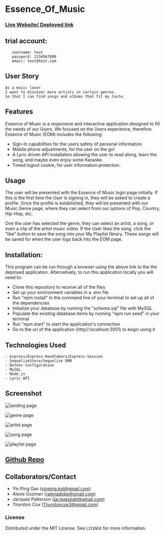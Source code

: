 # Essence_Of_Music

### [Live Website/ Deployed link](https://eom-10-4.herokuapp.com/login)

## trial account: 
```
   username: test
   password: 1234567890
   email: test@test.com
   ```

## User Story
```
As a music lover
I want to discover more artists in certain genres.
So that I can find songs and albums that fit my taste.
```

## Features
Essence of Music is a responsive and interactive application designed to fill the needs of our Users. We focused on the Users experience, therefore Essence of Music (EOM) includes the following:
- Sign-In capabilities for the users safety of personal information.
- Mobile phone adjustments, for the user on the go!
- A Lyric driven API installation allowing the user to read along, learn the song, and maybe even enjoy some Karaoke.
- Timed logout cookie, for user information protection.

## Usage
The user will be presented with the Essence of Music login page initially. If this is the first time the User is signing in, they will be asked to create a profile. Once the profile is established, they will be presented with our Music Genre page, where they can select from our options of Pop, Country, Hip-Hop, etc.

One the user has selected the genre, they can select an artist, a song, or even a clip of the artist music video. If the User likes the song, click the "like" button to save the song into your My Playlist library. These songs will be saved for when the user logs back into the EOM page.

## Installation:

This program can be run through a browser using the above link to the the deployed application. Alternatively, to run this application locally you will need to:

* Clone this repository to receive all of the files
* Set up your environment variables in a .env file
* Run "npm install" in the command line of your terminal to set up all of the dependencies
* Initialize your database by running the "schema.sql" file with MySQL
* Populate the existing database items by running "npm run seed" in your terminal
* Run "npm start" to start the application's connection
* Go to the url of the application (http//:localhost:3001) to begin using it


## Technologies Used
    - Express/Express-Handlebars/Express-Session
    - SequelizeStore/Sequelize ORM
    - Dotenv Configuration
    - MySQL
    - Node.js
    - Lyric API

## Screenshot 
![landing page](public/assets/readme_pic/landing_page.png)

![genre page](public/assets/readme_pic/genre.png)

![artist page](public/assets/readme_pic/artists.png)

![song page](public/assets/readme_pic/song.png)

![playlist page](public/assets/readme_pic/playlist.png)

## [Github Repo](https://github.com/yinping-520/Essence_Of_Music)


## Collaborators/Contact
- Yin Ping Gao (yinping.kot@gmail.com)
- Alexis Guzman (ralenadobe@gmail.com)
- Jacquez Patterson (jacquezpatt@gmail.com)
- Thurston Cox (Thurstoncox3@gmail.com)
    
### License
Distributed under the MIT License. See `LICENSE` for more information.
